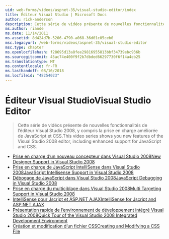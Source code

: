 ```yaml
---
uid: web-forms/videos/aspnet-35/visual-studio-editor/index
title: Éditeur Visual Studio | Microsoft Docs
author: rick-anderson
description: Cette série de vidéos présente de nouvelles fonctionnalités de l’éditeur Visual Studio 2008, y compris la prise en charge améliorée de JavaScript et CSS.
ms.author: riande
ms.date: 11/14/2011
ms.assetid: 8d424d7b-5206-4790-a068-36d01c05ceb0
msc.legacyurl: /web-forms/videos/aspnet-35/visual-studio-editor
msc.type: chapter
ms.openlocfilehash: f28695d13a8fee29816955813bbf34739ebc936b
ms.sourcegitcommit: 45ac74e400f9f2b7dbded66297730f6f14a4eb25
ms.translationtype: MT
ms.contentlocale: fr-FR
ms.lasthandoff: 08/16/2018
ms.locfileid: "48254023"
---
```

<a name="visual-studio-editor"></a><span data-ttu-id="f3da2-103">Éditeur Visual Studio</span><span class="sxs-lookup"><span data-stu-id="f3da2-103">Visual Studio Editor</span></span>
====================
> <span data-ttu-id="f3da2-104">Cette série de vidéos présente de nouvelles fonctionnalités de l’éditeur Visual Studio 2008, y compris la prise en charge améliorée de JavaScript et CSS.</span><span class="sxs-lookup"><span data-stu-id="f3da2-104">This video series shows you new features of the Visual Studio 2008 editor, including enhanced support for JavaScript and CSS.</span></span>


- [<span data-ttu-id="f3da2-105">Prise en charge d’un nouveau concepteur dans Visual Studio 2008</span><span class="sxs-lookup"><span data-stu-id="f3da2-105">New Designer Support in Visual Studio 2008</span></span>](new-designer-support-in-visual-studio-2008.md)
- [<span data-ttu-id="f3da2-106">Prise en charge de JavaScript IntelliSense dans Visual Studio 2008</span><span class="sxs-lookup"><span data-stu-id="f3da2-106">JavaScript Intellisense Support in Visual Studio 2008</span></span>](javascript-intellisense-support-in-visual-studio-2008.md)
- [<span data-ttu-id="f3da2-107">Débogage de JavaScript dans Visual Studio 2008</span><span class="sxs-lookup"><span data-stu-id="f3da2-107">JavaScript Debugging in Visual Studio 2008</span></span>](javascript-debugging-in-visual-studio-2008.md)
- [<span data-ttu-id="f3da2-108">Prise en charge du multiciblage dans Visual Studio 2008</span><span class="sxs-lookup"><span data-stu-id="f3da2-108">Multi Targeting Support in Visual Studio 2008</span></span>](multi-targeting-support-in-visual-studio-2008.md)
- [<span data-ttu-id="f3da2-109">IntelliSense pour Jscript et ASP.NET AJAX</span><span class="sxs-lookup"><span data-stu-id="f3da2-109">IntelliSense for Jscript and ASP.NET AJAX</span></span>](intellisense-for-jscript-and-aspnet-ajax.md)
- [<span data-ttu-id="f3da2-110">Présentation rapide de l’environnement de développement intégré Visual Studio 2008</span><span class="sxs-lookup"><span data-stu-id="f3da2-110">Quick Tour of the Visual Studio 2008 Integrated Development Environment</span></span>](quick-tour-of-the-visual-studio-2008-integrated-development-environment.md)
- [<span data-ttu-id="f3da2-111">Création et modification d’un fichier CSS</span><span class="sxs-lookup"><span data-stu-id="f3da2-111">Creating and Modifying a CSS File</span></span>](creating-and-modifying-a-css-file.md)
